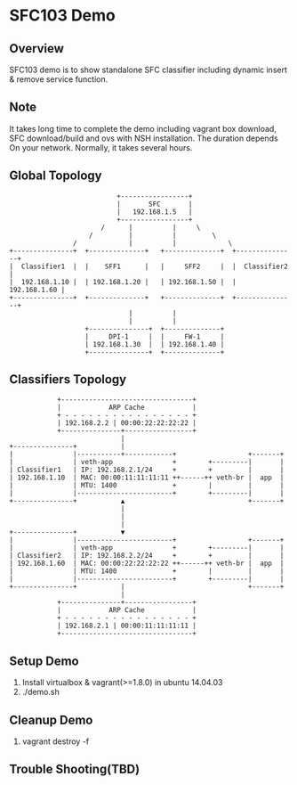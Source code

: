 # SFC103 Demo

## Overview

SFC103 demo is to show standalone SFC classifier including dynamic insert & remove service function.

## Note

It takes long time to complete the demo including vagrant box download, SFC download/build and ovs with NSH installation. The duration depends On your network. Normally, it takes several hours.

## Global Topology

```
                           +-----------------+
                           |       SFC       |
                           |   192.168.1.5   |
                           +-----------------+
                       /      |          |     \
                    /         |          |         \
                /             |          |             \
+---------------+  +--------------+   +--------------+  +---------------+
|  Classifier1  |  |    SFF1      |   |     SFF2     |  |  Classifier2  |
|  192.168.1.10 |  | 192.168.1.20 |   | 192.168.1.50 |  |  192.168.1.60 |
+---------------+  +--------------+   +--------------+  +---------------+
                              |          |
                              |          |
                   +---------------+  +--------------+
                   |     DPI-1     |  |     FW-1     |
                   | 192.168.1.30  |  | 192.168.1.40 |
                   +---------------+  +--------------+
```

## Classifiers Topology

```
            +---------------------------------+
            |            ARP Cache            |
            + - - - - - - - - - - - - - - - - +
            | 192.168.2.2 | 00:00:22:22:22:22 |
            +---------------+-----------------+
                            |
+---------------+           |
|               |-----------+------------+                  +-------+
|               | veth-app               +        +---------|       |
| Classifier1   | IP: 192.168.2.1/24     +        +         |       |
| 192.168.1.10  | MAC: 00:00:11:11:11:11 ++------++ veth-br |  app  |
|               | MTU: 1400              +        |         |       |
|               |------------------------+        +---------|       |
+---------------+           ▲                               +-------+
                            |
                            |
                            |
+---------------+           ▼
|               |------------------------+                  +-------+
|               | veth-app               +        +---------|       |
| Classifier2   | IP: 192.168.2.2/24     +        +         |       |
| 192.168.1.60  | MAC: 00:00:22:22:22:22 ++------++ veth-br |  app  |
|               | MTU: 1400              +        |         |       |
|               |------------------------+        +---------|       |
+---------------+           |                               +-------+
                            |
            +---------------+-----------------+
            |            ARP Cache            |
            + - - - - - - - - - - - - - - - - +
            | 192.168.2.1 | 00:00:11:11:11:11 |
            +---------------------------------+
```

## Setup Demo

1. Install virtualbox & vagrant(>=1.8.0) in ubuntu 14.04.03
2. ./demo.sh

## Cleanup Demo

1. vagrant destroy -f

## Trouble Shooting(TBD)
